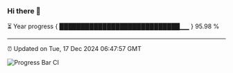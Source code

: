 ### Hi there 👋

⏳ Year progress { ████████████████████████████▁▁ } 95.98 %

---

⏰ Updated on Tue, 17 Dec 2024 06:47:57 GMT

![Progress Bar CI](https://github.com/IshwaranRudhara/GIT-ACTION/workflows/Progress%20Bar%20CI/badge.svg)

